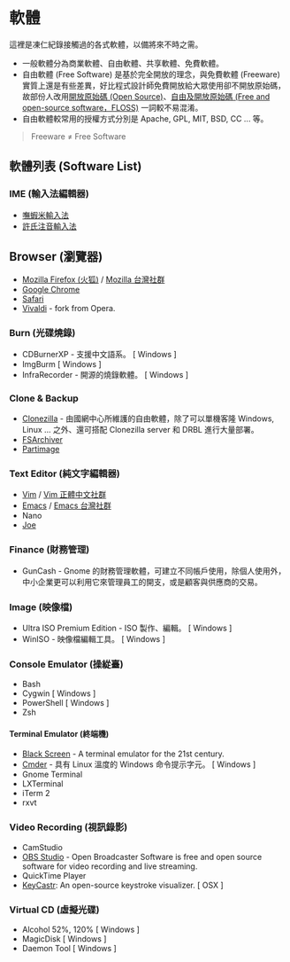 # 軟體

這裡是凍仁紀錄接觸過的各式軟體，以備將來不時之需。

- 一般軟體分為商業軟體、自由軟體、共享軟體、免費軟體。
- 自由軟體 (Free Software) 是基於完全開放的理念，與免費軟體 (Freeware) 實質上還是有些差異，好比程式設計師免費開放給大眾使用卻不開放原始碼，故部份人改用[開放原始碼 (Open Source)][open_source]、[自由及開放原始碼 (Free and open-source software，FLOSS)][floss] 一詞較不易混淆。
- 自由軟體較常用的授權方式分別是 Apache, GPL, MIT, BSD, CC ... 等。

> Freeware ≠ Free Software

[open_source]: https://zh.wikipedia.org/wiki/开放源代码
[floss]: https://zh.wikipedia.org/wiki/自由及开放源代码软件


## 軟體列表 (Software List)

### IME (輸入法編輯器)

- [嘸蝦米輸入法][ovff]
- [許氏注音輸入法](hsu-key)

[ovff]: https://boshiamy.com
[hsu-key]: https://zh.wikipedia.org/wiki/%E8%87%AA%E7%84%B6%E8%BC%B8%E5%85%A5%E6%B3%95#.E8.A8.B1.E6.B0.8F.E9.8D.B5.E7.9B.A4


## Browser (瀏覽器)

* [Mozilla Firefox (火狐)][firefox] / [Mozilla 台灣社群][moztw]
* [Google Chrome][chrome]
* [Safari][safari]
* [Vivaldi][vivaldi] - fork from Opera.

[firefox]: https://moztw.org/firefox/
[moztw]: https://moztw.org
[chrome]: https://www.google.com.tw/chrome/
[safari]: http://www.apple.com/tw/safari/
[vivaldi]: https://vivaldi.com/?lang=zh_TW


### Burn (光碟燒錄)

- CDBurnerXP - 支援中文語系。 [ Windows ]
- ImgBurm [ Windows ]
- InfraRecorder - 開源的燒錄軟體。 [ Windows ]


### Clone & Backup

- [Clonezilla][clonezilla] - 由國網中心所維護的自由軟體，除了可以單機客隆 Windows, Linux ... 之外、還可搭配 Clonezilla server 和 DRBL 進行大量部署。
- [FSArchiver][fsarchiver]
- [Partimage][partimage]

[clonezilla]: http://clonezilla.nchc.org.tw/
[fsarchiver]: http://www.fsarchiver.org/
[partimage]: http://www.partimage.org/


### Text Editor (純文字編輯器)

- [Vim][vim] / [Vim 正體中文社群][vim_tw]
- [Emacs][emacs] / [Emacs 台灣社群][emacs_tw]
- Nano
- [Joe][joe]

[vim]: http://www.vim.org/
[vim_tw]: http://www.vim.tw/
[emacs]: https://www.gnu.org/software/emacs/
[emacs_tw]: http://emacser.tw
[joe]: http://joe-editor.sourceforge.net/

### Finance (財務管理)

- GunCash - Gnome 的財務管理軟體，可建立不同帳戶使用，除個人使用外，中小企業更可以利用它來管理員工的開支，或是顧客與供應商的交易。


### Image (映像檔)

- Ultra ISO Premium Edition - ISO 製作、編輯。 [ Windows ]
- WinISO - 映像檔編輯工具。 [ Windows ]


### Console Emulator (操緃臺)

- Bash
- Cygwin [ Windows ]
- PowerShell [ Windows ]
- Zsh

#### Terminal Emulator (終端機)

- [Black Screen][black_screen] - A terminal emulator for the 21st century.
- [Cmder][cmder] - 具有 Linux 溫度的 Windows 命令提示字元。 [ Windows ]
- Gnome Terminal
- LXTerminal
- iTerm 2
- rxvt

[black_screen]: https://github.com/shockone/black-screen
[cmder]: http://cmder.net


### Video Recording (視訊錄影)

- CamStudio
- [OBS Studio][obs] - Open Broadcaster Software is free and open source software for video recording and live streaming.
- QuickTime Player
- [KeyCastr][keycastr]: An open-source keystroke visualizer. [ OSX ]

[keycastr]: https://github.com/keycastr/keycastr
[obs]: https://obsproject.com


### Virtual CD (虛擬光碟)

- Alcohol 52%, 120% [ Windows ]
- MagicDisk [ Windows ]
- Daemon Tool [ Windows ]